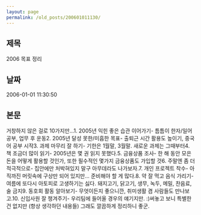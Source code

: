 ```yaml
---
layout: page
permalink: /old_posts/200601011130/
---
```


## 제목
2006 목표 정리

## 날짜
2006-01-01 11:30:50

## 본문
거창하지 않은 걸로 10가지만...1. 2005년 익힌 좋은 습관 이어가기- 틈틈이 한자/일어 공부, 업무 후 운동2. 2005년 달성 못한/미흡한 목표- 출퇴근 시간 활용도 높이기, 중국어 공부 시작3. 과제 마무리 잘 하기- 기한은 1월말, 3월말. 새로운 과제는 그때부터4. 책 조금더 많이 읽기- 2005년은 몇 권 읽지 못했다.5. 금융상품 조사- 한 해 동안 모은 돈을 어떻게 활용할 것인가, 또한 필수적인 몇가지 금융상품도 가입할 것6. 주말엔 좀 더 적극적으로- 집안에만 처박혀있지 말구 아무데라도 나가보자.7. 개인 프로젝트 착수- 아직까진 머릿속에 구상만 되어 있지만... 준비해야 할 게 많다.8. 약 잘 먹고 음식 가리기- 여름에 또다시 아토피로 고생하기는 싫다. 돼지고기, 닭고기, 생무, 녹두, 메밀, 찬음료, 술 금지9. 동호회 활동 알아보기- 무엇이든지 좋으니깐, 취미생활 겸 사람들도 만나보고.10. 신입사원 잘 챙겨주기- 우리팀에 들어올 경우의 얘기지만. :)써놓고 보니 특별한 건 없지만 (항상 생각하던 내용들) 그래도 깔끔하게 정리하니 좋군.